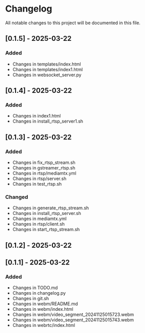 # Changelog

All notable changes to this project will be documented in this file.

## [0.1.5] - 2025-03-22

### Added
- Changes in templates/index.html
- Changes in templates/index1.html
- Changes in websocket_server.py

## [0.1.4] - 2025-03-22

### Added
- Changes in index1.html
- Changes in install_rtsp_server1.sh

## [0.1.3] - 2025-03-22

### Added
- Changes in fix_rtsp_stream.sh
- Changes in gstreamer_rtsp.sh
- Changes in rtsp/mediamtx.yml
- Changes in rtsp/server.sh
- Changes in test_rtsp.sh

### Changed
- Changes in generate_rtsp_stream.sh
- Changes in install_rtsp_server.sh
- Changes in mediamtx.yml
- Changes in rtsp/client.sh
- Changes in start_rtsp_stream.sh

## [0.1.2] - 2025-03-22

## [0.1.1] - 2025-03-22

### Added
- Changes in TODO.md
- Changes in changelog.py
- Changes in git.sh
- Changes in webm/README.md
- Changes in webm/index.html
- Changes in webm/video_segment_20241125015723.webm
- Changes in webm/video_segment_20241125015743.webm
- Changes in webrtc/index.html

